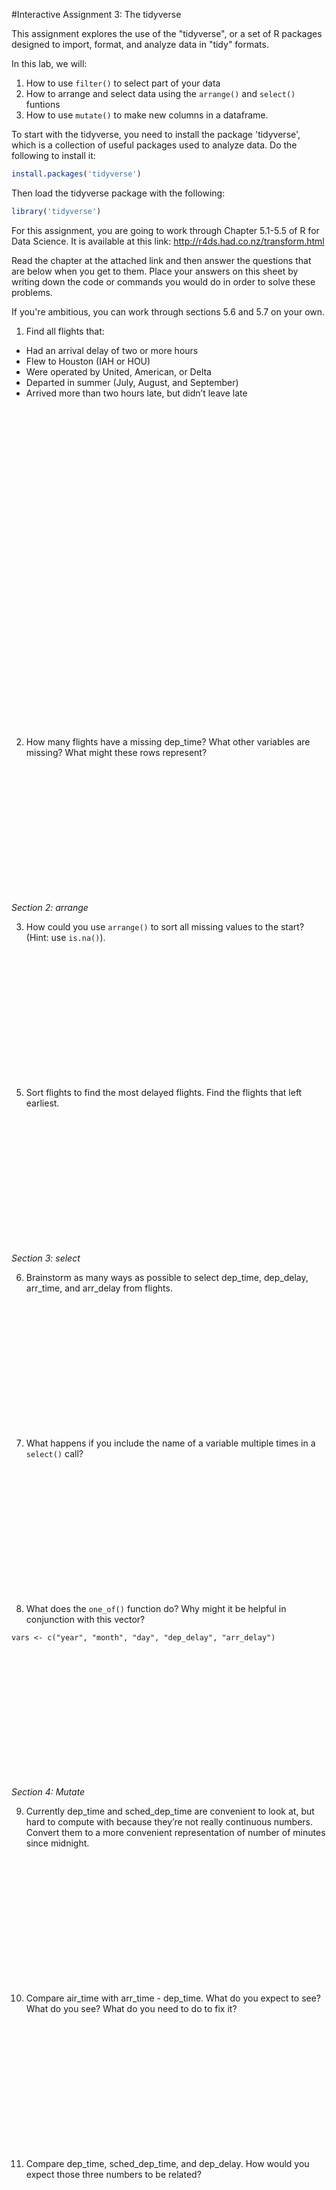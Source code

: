 
#Interactive Assignment 3: The tidyverse

This assignment explores the use of the "tidyverse", or a set of R packages designed to import, format, and analyze data in "tidy" formats. 

In this lab, we will:

1. How to use `filter()` to select part of your data
2. How to arrange and select data using the `arrange()` and `select()` funtions
3. How to use `mutate()` to make new columns in a dataframe.

To start with the tidyverse, you need to install the package 'tidyverse', which is a collection of useful packages used to analyze data. Do the following to install it:


```r
install.packages('tidyverse')
```

Then load the tidyverse package with the following:


```r
library('tidyverse')
```

For this assignment, you are going to work through Chapter 5.1-5.5 of R for Data Science. It is available at this link: http://r4ds.had.co.nz/transform.html

Read the chapter at the attached link and then answer the questions that are below when you get to them. Place your answers on this sheet by writing down the code or commands you would do in order to solve these problems.

If you're ambitious, you can work through sections 5.6 and 5.7 on your own.


1. Find all flights that:

* Had an arrival delay of two or more hours
* Flew to Houston (IAH or HOU)
* Were operated by United, American, or Delta
* Departed in summer (July, August, and September)
* Arrived more than two hours late, but didn’t leave late



&nbsp;

&nbsp;

&nbsp;


&nbsp;

&nbsp;

&nbsp;

&nbsp;

&nbsp;

&nbsp;

&nbsp;

&nbsp;

&nbsp;

&nbsp;

&nbsp;

&nbsp;

&nbsp;

&nbsp;

2. How many flights have a missing dep_time? What other variables are missing? What might these rows represent?

&nbsp;

&nbsp;

&nbsp;

&nbsp;

&nbsp;

&nbsp;

&nbsp;


*Section 2: arrange*

3. How could you use `arrange()` to sort all missing values to the start? (Hint: use `is.na()`).

&nbsp;

&nbsp;

&nbsp;

&nbsp;

&nbsp;

&nbsp;

&nbsp;


5. Sort flights to find the most delayed flights. Find the flights that left earliest.

&nbsp;

&nbsp;

&nbsp;

&nbsp;

&nbsp;

&nbsp;

&nbsp;


*Section 3: select*

6. Brainstorm as many ways as possible to select dep_time, dep_delay, arr_time, and arr_delay from flights.

&nbsp;

&nbsp;

&nbsp;

&nbsp;

&nbsp;

&nbsp;

&nbsp;


7. What happens if you include the name of a variable multiple times in a `select()` call?

&nbsp;

&nbsp;

&nbsp;

&nbsp;

&nbsp;

&nbsp;

&nbsp;


8. What does the `one_of()` function do? Why might it be helpful in conjunction with this vector?

`vars <- c("year", "month", "day", "dep_delay", "arr_delay")`

&nbsp;

&nbsp;

&nbsp;

&nbsp;

&nbsp;

&nbsp;

&nbsp;


*Section 4: Mutate*

9. Currently dep_time and sched_dep_time are convenient to look at, but hard to compute with because they’re not really continuous numbers. Convert them to a more convenient representation of number of minutes since midnight.

&nbsp;

&nbsp;

&nbsp;

&nbsp;

&nbsp;

&nbsp;

&nbsp;


10. Compare air_time with arr_time - dep_time. What do you expect to see? What do you see? What do you need to do to fix it?

&nbsp;

&nbsp;

&nbsp;

&nbsp;

&nbsp;

&nbsp;

&nbsp;


11. Compare dep_time, sched_dep_time, and dep_delay. How would you expect those three numbers to be related?


&nbsp;

&nbsp;

&nbsp;

&nbsp;

&nbsp;

&nbsp;

&nbsp;


